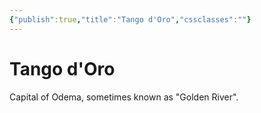 ```yaml
---
{"publish":true,"title":"Tango d'Oro","cssclasses":""}
---
```




# Tango d'Oro

Capital of Odema, sometimes known as "Golden River".
